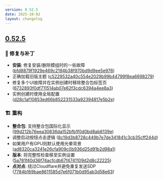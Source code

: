```yaml
---
version: 0.52.5
date: 2025-10-02
layout: changelog
---
```

## [0.52.5](#0.52.5)
### 🐛 修复与补丁

- **安装**: 修复安装/删除模组时的一些故障 ([bfd8879f1929e469c2194b38f970bd9d9ee5e976](https://github.com/Voxelum/x-minecraft-launcher/commit/bfd8879f1929e469c2194b38f970bd9d9ee5e976))
- 正确加载旧版主题 ([c5229532a40c554e2029b99b44799f8ea6698279](https://github.com/Voxelum/x-minecraft-launcher/commit/c5229532a40c554e2029b99b44799f8ea6698279))
- 修复多个UI故障并在实例创建时移除整合包标签页 ([6732893f0df711514ab07e62f3cdc6394a4ee8a3](https://github.com/Voxelum/x-minecraft-launcher/commit/6732893f0df711514ab07e62f3cdc6394a4ee8a3))
- 实例创建时使用全局配置 ([d28c1af10853ed66b852231533a92394817e5b2e](https://github.com/Voxelum/x-minecraft-launcher/commit/d28c1af10853ed66b852231533a92394817e5b2e))
### 🏗️ 重构

- **整合包**: 支持整合包国际化显示 ([99d212b76eea30836da152bfb1f0d0bd8ab8139e](https://github.com/Voxelum/x-minecraft-launcher/commit/99d212b76eea30836da152bfb1f0d0bd8ab8139e))
- 调整启动按钮点击逻辑 ([8c19d3b8728c449b7e7de341841c3cb35cff244d](https://github.com/Voxelum/x-minecraft-launcher/commit/8c19d3b8728c449b7e7de341841c3cb35cff244d))
- 如果用户有GPU则默认使用光晕背景 ([ad8320ca3241e26cfa909c0b936d25d91b2d98a1](https://github.com/Voxelum/x-minecraft-launcher/commit/ad8320ca3241e26cfa909c0b936d25d91b2d98a1))
- **版本**: 将完整性检查移至实例设置 ([5a781f40d36f74acfcdb67f4741109d2d8c22225](https://github.com/Voxelum/x-minecraft-launcher/commit/5a781f40d36f74acfcdb67f4741109d2d8c22225))
- **点对点**: 绕过Cloudflare并避免重复发送SDP ([7784b169bae8611585d7e6f071b0d95ab3d58e63](https://github.com/Voxelum/x-minecraft-launcher/commit/7784b169bae8611585d7e6f071b0d95ab3d58e63))